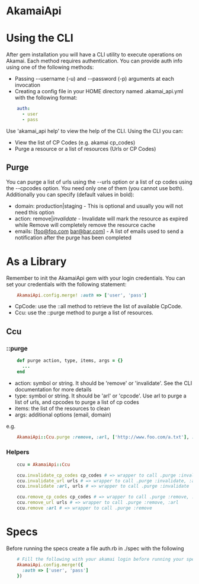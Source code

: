 # AkamaiApi

# Using the CLI

After gem installation you will have a CLI utility to execute operations on Akamai. Each method requires authentication.
You can provide auth info using one of the following methods:

- Passing --username (-u) and --password (-p) arguments at each invocation
- Creating a config file in your HOME directory named .akamai_api.yml with the following format:

```yaml
    auth:
      - user
      - pass
```

Use 'akamai_api help' to view the help of the CLI.
Using the CLI you can:

- View the list of CP Codes (e.g. akamai cp_codes)
- Purge a resource or a list of resources (Urls or CP Codes)

## Purge

You can purge a list of urls using the --urls option or a list of cp codes using the --cpcodes option. You need only one of them (you cannot use both).
Additionally you can specify (default values in bold):
- domain: production|staging - This is optional and usually you will not need this option
- action: remove|*invalidate* - Invalidate will mark the resource as expired while Remove will completely remove the resource cache
- emails: [foo@foo.com bar@bar.com] - A list of emails used to send a notification after the purge has been completed

# As a Library

Remember to init the AkamaiApi gem with your login credentials. You can set your credentials with the following statement:

```ruby
    AkamaiApi.config.merge! :auth => ['user', 'pass']
```

- CpCode: use the ::all method to retrieve the list of available CpCode.
- Ccu: use the ::purge method to purge a list of resources.

## Ccu

### ::purge

```ruby
    def purge action, type, items, args = {}
      ...
    end
```

- action: symbol or string. It should be 'remove' or 'invalidate'. See the CLI documentation for more details
- type: symbol or string. It should be 'arl' or 'cpcode'. Use arl to purge a list of urls, and cpcodes to purge a list of cp codes
- items: the list of the resources to clean
- args: additional options (email, domain)

e.g.

```ruby
    AkamaiApi::Ccu.purge :remove, :arl, ['http://www.foo.com/a.txt'], :email => ['foo@foo.com']
```

### Helpers

```ruby
    ccu = AkamaiApi::Ccu

    ccu.invalidate_cp_codes cp_codes # => wrapper to call .purge :invalidate, :cpcode
    ccu.invalidate_url urls # => wrapper to call .purge :invalidate, :arl
    ccu.invalidate :arl, urls # => wrapper to call .purge :invalidate

    ccu.remove_cp_codes cp_codes # => wrapper to call .purge :remove, :cpcode
    ccu.remove_url urls # => wrapper to call .purge :remove, :arl
    ccu.remove :arl # => wrapper to call .purge :remove
```

# Specs

Before running the specs create a file auth.rb in ./spec with the following

```ruby
    # Fill the following with your akamai login before running your spec
    AkamaiApi.config.merge!({
      :auth => ['user', 'pass']
    })
```
